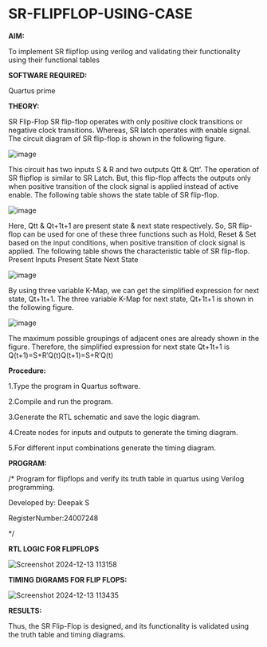 # SR-FLIPFLOP-USING-CASE

**AIM:**

To implement  SR flipflop using verilog and validating their functionality using their functional tables

**SOFTWARE REQUIRED:**

Quartus prime

**THEORY:**

SR Flip-Flop SR flip-flop operates with only positive clock transitions or negative clock transitions. Whereas, SR latch operates with enable signal. The circuit diagram of SR flip-flop is shown in the following figure.

![image](https://github.com/naavaneetha/SR-FLIPFLOP-USING-CASE/assets/154305477/0f710028-ad52-4d3e-9276-8714cf023a25)

 
This circuit has two inputs S & R and two outputs Qtt & Qtt’. The operation of SR flipflop is similar to SR Latch. But, this flip-flop affects the outputs only when positive transition of the clock signal is applied instead of active enable. The following table shows the state table of SR flip-flop.

![image](https://github.com/naavaneetha/SR-FLIPFLOP-USING-CASE/assets/154305477/dabfc4f4-87e3-4cbc-9472-f89ee1b5ed30)

 
Here, Qtt & Qt+1t+1 are present state & next state respectively. So, SR flip-flop can be used for one of these three functions such as Hold, Reset & Set based on the input conditions, when positive transition of clock signal is applied. The following table shows the characteristic table of SR flip-flop. Present Inputs Present State Next State

![image](https://github.com/naavaneetha/SR-FLIPFLOP-USING-CASE/assets/154305477/dd90d16c-aec5-4290-a586-e2346b1e9eb5)

 
By using three variable K-Map, we can get the simplified expression for next state, Qt+1t+1. The three variable K-Map for next state, Qt+1t+1 is shown in the following figure.

![image](https://github.com/naavaneetha/SR-FLIPFLOP-USING-CASE/assets/154305477/473efad6-d70b-4ca7-aeb7-898bbfca319f)

 
The maximum possible groupings of adjacent ones are already shown in the figure. Therefore, the simplified expression for next state Qt+1t+1 is Q(t+1)=S+R′Q(t)Q(t+1)=S+R′Q(t)

**Procedure:**

1.Type the program in Quartus software. 

2.Compile and run the program.

3.Generate the RTL schematic and save the logic diagram. 

4.Create nodes for inputs and outputs to generate the timing diagram. 

5.For different input combinations generate the timing diagram.


**PROGRAM:**

/* Program for flipflops and verify its truth table in quartus using Verilog programming.

Developed by: Deepak S

RegisterNumber:24007248

*/

**RTL LOGIC FOR FLIPFLOPS**

![Screenshot 2024-12-13 113158](https://github.com/user-attachments/assets/452d003d-795c-4789-8b45-1132cdaa0a7c)


**TIMING DIGRAMS FOR FLIP FLOPS:**

![Screenshot 2024-12-13 113435](https://github.com/user-attachments/assets/a30ccbc8-2e18-402b-97c6-73c575a466fe)


**RESULTS:**

Thus, the SR Flip-Flop is designed, and its functionality is validated using the truth table
and timing diagrams.

